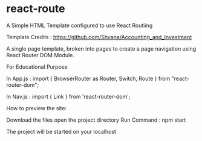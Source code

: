 # react-route

A Simple HTML Template configured to use React Routiing

Template Credits : https://github.com/Shvana/Accounting_and_Investment

A single page template, broken into pages 
to create a page navigation using React Router DOM Module.

For Educational Purpose

In App.js : 
import { BrowserRouter as Router, Switch, Route } from "react-router-dom"; 

In Nav.js :
import { Link } from 'react-router-dom';

How to preview the site:

Download the files
open the project directory
Run Command : npm start

The project will be started on your localhost

